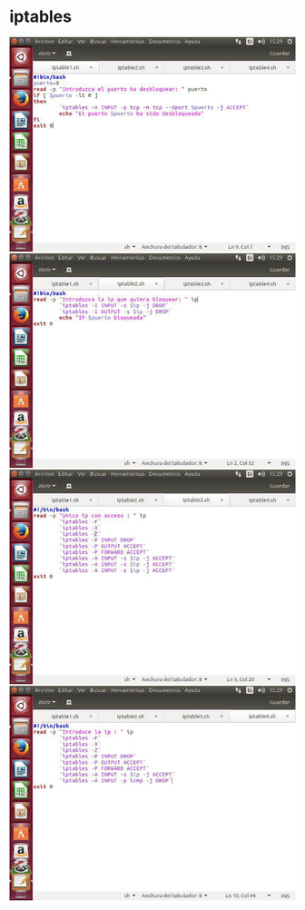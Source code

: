 # iptables
<img src="https://github.com/LionelLorenzoMartin/iptables/blob/master/photo_2017-05-25_16-36-37.jpg" />
<img src="https://github.com/LionelLorenzoMartin/iptables/blob/master/photo_2017-05-25_16-36-40.jpg" />
<img src="https://github.com/LionelLorenzoMartin/iptables/blob/master/photo_2017-05-25_16-36-43.jpg" />
<img src="https://github.com/LionelLorenzoMartin/iptables/blob/master/photo_2017-05-25_16-36-30.jpg" />
